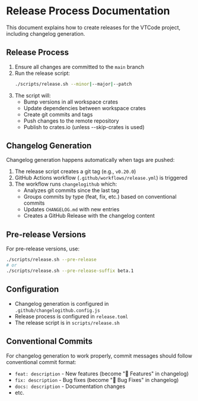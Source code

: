 # Release Process Documentation

This document explains how to create releases for the VTCode project, including changelog generation.

## Release Process

1. Ensure all changes are committed to the `main` branch
2. Run the release script:
   ```bash
   ./scripts/release.sh --minor|--major|--patch
   ```
3. The script will:
   - Bump versions in all workspace crates
   - Update dependencies between workspace crates
   - Create git commits and tags
   - Push changes to the remote repository
   - Publish to crates.io (unless --skip-crates is used)

## Changelog Generation

Changelog generation happens automatically when tags are pushed:

1. The release script creates a git tag (e.g., `v0.20.0`)
2. GitHub Actions workflow (`.github/workflows/release.yml`) is triggered
3. The workflow runs `changelogithub` which:
   - Analyzes git commits since the last tag
   - Groups commits by type (feat, fix, etc.) based on conventional commits
   - Updates `CHANGELOG.md` with new entries
   - Creates a GitHub Release with the changelog content

## Pre-release Versions

For pre-release versions, use:
```bash
./scripts/release.sh --pre-release
# or
./scripts/release.sh --pre-release-suffix beta.1
```

## Configuration

- Changelog generation is configured in `.github/changelogithub.config.js`
- Release process is configured in `release.toml`
- The release script is in `scripts/release.sh`

## Conventional Commits

For changelog generation to work properly, commit messages should follow conventional commit format:
- `feat: description` - New features (become "🚀 Features" in changelog)
- `fix: description` - Bug fixes (become "🐛 Bug Fixes" in changelog)
- `docs: description` - Documentation changes
- etc.